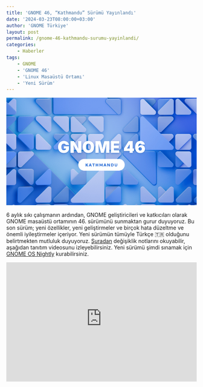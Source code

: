 ```yaml
---
title: 'GNOME 46, “Kathmandu” Sürümü Yayınlandı'
date: '2024-03-23T08:00:00+03:00'
author: 'GNOME Türkiye'
layout: post
permalink: /gnome-46-kathmandu-surumu-yayinlandi/
categories:
    - Haberler
tags:
    - GNOME
    - 'GNOME 46'
    - 'Linux Masaüstü Ortamı'
    - 'Yeni Sürüm'
---
```


![GNOME 46 Kathmandu afişi](/media/2024/03/46.webp "GNOME 46 Kathmandu afişi")

6 aylık sıkı çalışmanın ardından, GNOME geliştiricileri ve katkıcıları olarak GNOME masaüstü ortamının 46. sürümünü sunmaktan gurur duyuyoruz. Bu son sürüm; yeni özellikler, yeni geliştirmeler ve birçok hata düzeltme ve önemli iyileştirmeler içeriyor. Yeni sürümün tümüyle Türkçe 🇹🇷 olduğunu belirtmekten mutluluk duyuyoruz. [Şuradan](https://release.gnome.org/46/) değişiklik notlarını okuyabilir, aşağıdan tanıtım videosunu izleyebilirsiniz. Yeni sürümü şimdi sınamak için [GNOME OS Nightly](https://os.gnome.org/) kurabilirsiniz.

<iframe width="100%" height="315" src="https://www.youtube-nocookie.com/embed/r_QyRJf3rtQ" title="YouTube video oynatıcı" frameborder="0" allow="accelerometer; autoplay; clipboard-write; encrypted-media; gyroscope; picture-in-picture; web-share" referrerpolicy="strict-origin-when-cross-origin" allowfullscreen></iframe>